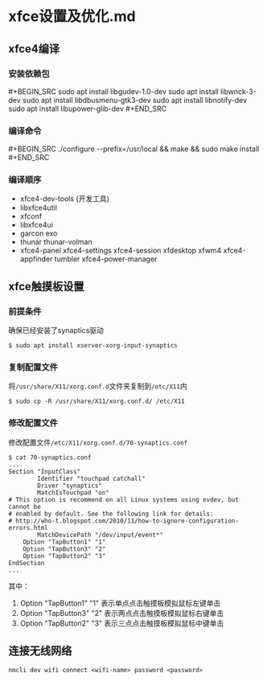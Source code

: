 xfce设置及优化.md
===

## xfce4编译
### 安装依赖包
#+BEGIN_SRC
sudo apt install libgudev-1.0-dev
sudo apt install libwnck-3-dev
sudo apt install libdbusmenu-gtk3-dev
sudo apt install libnotify-dev
sudo apt install libupower-glib-dev
#+END_SRC

### 编译命令
#+BEGIN_SRC
./configure --prefix=/usr/local && make && sudo make install
#+END_SRC

### 编译顺序
* xfce4-dev-tools (开发工具)
* libxfce4util
* xfconf
* libxfce4ui
* garcon exo
* thunar thunar-volman
* xfce4-panel xfce4-settings xfce4-session xfdesktop xfwm4 xfce4-appfinder tumbler xfce4-power-manager



## xfce触摸板设置
### 前提条件
确保已经安装了synaptics驱动
```shell
$ sudo apt install xserver-xorg-input-synaptics
```

### 复制配置文件
将`/usr/share/X11/xorg.conf.d`文件夹复制到`/etc/X11`内
```shell
$ sudo cp -R /usr/share/X11/xorg.conf.d/ /etc/X11
```

### 修改配置文件
修改配置文件`/etc/X11/xorg.conf.d/70-synaptics.conf`
```shell
$ cat 70-synaptics.conf
...
Section "InputClass"
        Identifier "touchpad catchall"
        Driver "synaptics"
        MatchIsTouchpad "on"
# This option is recommend on all Linux systems using evdev, but cannot be
# enabled by default. See the following link for details:
# http://who-t.blogspot.com/2010/11/how-to-ignore-configuration-errors.html
        MatchDevicePath "/dev/input/event*"
	Option "TapButton1" "1"
	Option "TapButton3" "2"
	Option "TapButton2" "3"
EndSection
...
```
其中：
1. Option "TapButton1" "1" 表示单点点击触摸板模拟鼠标左键单击
2. Option "TapButton3" "2" 表示两点点击触摸板模拟鼠标右键单击
3. Option "TapButton2" "3" 表示三点点击触摸板模拟鼠标中键单击


## 连接无线网络
```shell
nmcli dev wifi connect <wifi-name> password <password>
```
